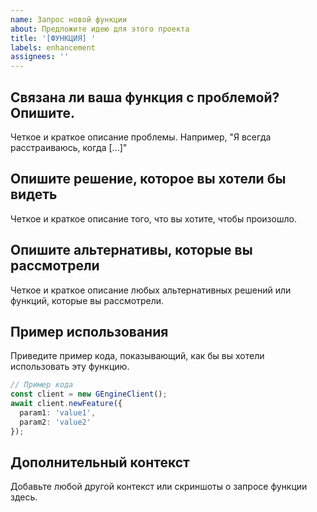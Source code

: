 ```yaml
---
name: Запрос новой функции
about: Предложите идею для этого проекта
title: '[ФУНКЦИЯ] '
labels: enhancement
assignees: ''
---
```


## Связана ли ваша функция с проблемой? Опишите.
Четкое и краткое описание проблемы. Например, "Я всегда расстраиваюсь, когда [...]"

## Опишите решение, которое вы хотели бы видеть
Четкое и краткое описание того, что вы хотите, чтобы произошло.

## Опишите альтернативы, которые вы рассмотрели
Четкое и краткое описание любых альтернативных решений или функций, которые вы рассмотрели.

## Пример использования
Приведите пример кода, показывающий, как бы вы хотели использовать эту функцию.

```typescript
// Пример кода
const client = new GEngineClient();
await client.newFeature({
  param1: 'value1',
  param2: 'value2'
});
```

## Дополнительный контекст
Добавьте любой другой контекст или скриншоты о запросе функции здесь. 